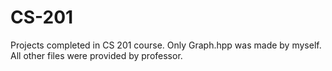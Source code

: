 # CS-201
Projects completed in CS 201 course.
Only Graph.hpp was made by myself.
All other files were provided by professor.
